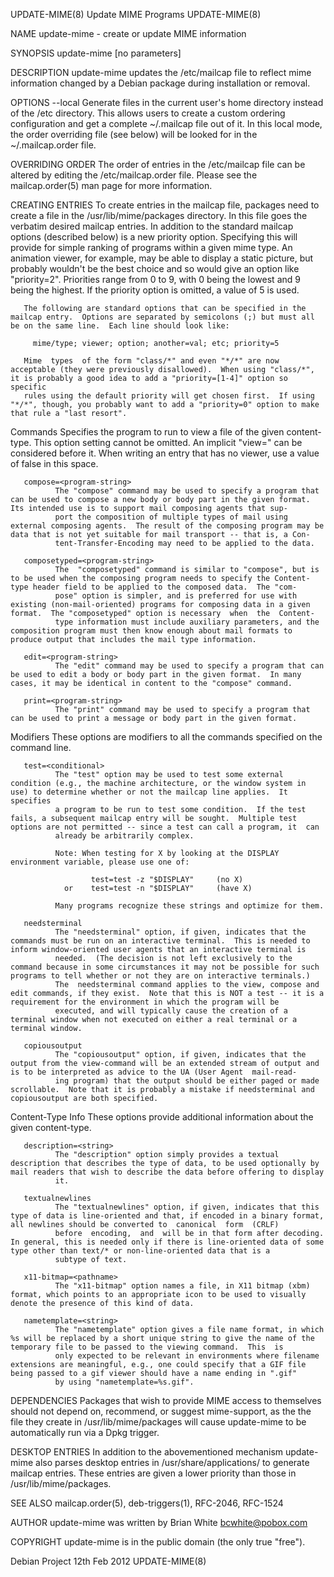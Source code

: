 UPDATE-MIME(8)                                                                               Update MIME Programs                                                                              UPDATE-MIME(8)

NAME
       update-mime - create or update MIME information

SYNOPSIS
       update-mime [no parameters]

DESCRIPTION
       update-mime updates the /etc/mailcap file to reflect mime information changed by a Debian package during installation or removal.

   OPTIONS
       --local  Generate files in the current user's home directory instead of the /etc directory.  This allows users to create a custom ordering configuration and get a complete ~/.mailcap file out of it.
       In this local mode, the order overriding file (see below) will be looked for in the ~/.mailcap.order file.

OVERRIDING ORDER
       The order of entries in the /etc/mailcap file can be altered by editing the /etc/mailcap.order file.  Please see the mailcap.order(5) man page for more information.

CREATING ENTRIES
       To create entries in the mailcap file, packages need to create a file in the /usr/lib/mime/packages directory.  In this file goes the verbatim desired mailcap entries.  In addition to  the  standard
       mailcap  options  (described below) is a new priority option.  Specifying this will provide for simple ranking of programs within a given mime type.  An animation viewer, for example, may be able to
       display a static picture, but probably wouldn't be the best choice and so would give an option like "priority=2".  Priorities range from 0 to 9, with 0 being the lowest and 9 being the highest.   If
       the priority option is omitted, a value of 5 is used.

       The following are standard options that can be specified in the mailcap entry.  Options are separated by semicolons (;) but must all be on the same line.  Each line should look like:

         mime/type; viewer; option; another=val; etc; priority=5

       Mime  types  of the form "class/*" and even "*/*" are now acceptable (they were previously disallowed).  When using "class/*", it is probably a good idea to add a "priority=[1-4]" option so specific
       rules using the default priority will get chosen first.  If using "*/*", though, you probably want to add a "priority=0" option to make that rule a "last resort".

   Commands
       <program-string>
              Specifies the program to run to view a file of the given content-type.  This option setting cannot be omitted.  An implicit "view=" can be considered before it.  When writing  an  entry  that
              has no viewer, use a value of false in this space.

       compose=<program-string>
              The "compose" command may be used to specify a program that can be used to compose a new body or body part in the given format.  Its intended use is to support mail composing agents that sup‐
              port the composition of multiple types of mail using external composing agents.  The result of the composing program may be data that is not yet suitable for mail transport -- that is, a Con‐
              tent-Transfer-Encoding may need to be applied to the data.

       composetyped=<program-string>
              The  "composetyped" command is similar to "compose", but is to be used when the composing program needs to specify the Content-type header field to be applied to the composed data.  The "com‐
              pose" option is simpler, and is preferred for use with existing (non-mail-oriented) programs for composing data in a given format.  The "composetyped" option is necessary  when  the  Content-
              type information must include auxiliary parameters, and the composition program must then know enough about mail formats to produce output that includes the mail type information.

       edit=<program-string>
              The "edit" command may be used to specify a program that can be used to edit a body or body part in the given format.  In many cases, it may be identical in content to the "compose" command.

       print=<program-string>
              The "print" command may be used to specify a program that can be used to print a message or body part in the given format.

   Modifiers
       These options are modifiers to all the commands specified on the command line.

       test=<conditional>
              The "test" option may be used to test some external condition (e.g., the machine architecture, or the window system in use) to determine whether or not the mailcap line applies.  It specifies
              a program to be run to test some condition.  If the test fails, a subsequent mailcap entry will be sought.  Multiple test options are not permitted -- since a test can call a program, it  can
              already be arbitrarily complex.

              Note: When testing for X by looking at the DISPLAY environment variable, please use one of:

                      test=test -z "$DISPLAY"     (no X)
                or    test=test -n "$DISPLAY"     (have X)

              Many programs recognize these strings and optimize for them.

       needsterminal
              The "needsterminal" option, if given, indicates that the commands must be run on an interactive terminal.  This is needed to inform window-oriented user agents that an interactive terminal is
              needed.  (The decision is not left exclusively to the command because in some circumstances it may not be possible for such programs to tell whether or not they are on interactive terminals.)
              The  needsterminal command applies to the view, compose and edit commands, if they exist.  Note that this is NOT a test -- it is a requirement for the environment in which the program will be
              executed, and will typically cause the creation of a terminal window when not executed on either a real terminal or a terminal window.

       copiousoutput
              The "copiousoutput" option, if given, indicates that the output from the view-command will be an extended stream of output and is to be interpreted as advice to the UA (User Agent  mail-read‐
              ing program) that the output should be either paged or made scrollable.  Note that it is probably a mistake if needsterminal and copiousoutput are both specified.

   Content-Type Info
       These options provide additional information about the given content-type.

       description=<string>
              The "description" option simply provides a textual description that describes the type of data, to be used optionally by mail readers that wish to describe the data before offering to display
              it.

       textualnewlines
              The "textualnewlines" option, if given, indicates that this type of data is line-oriented and that, if encoded in a binary format, all newlines should be converted to  canonical  form  (CRLF)
              before  encoding,  and  will be in that form after decoding.  In general, this is needed only if there is line-oriented data of some type other than text/* or non-line-oriented data that is a
              subtype of text.

       x11-bitmap=<pathname>
              The "x11-bitmap" option names a file, in X11 bitmap (xbm) format, which points to an appropriate icon to be used to visually denote the presence of this kind of data.

       nametemplate=<string>
              The "nametemplate" option gives a file name format, in which %s will be replaced by a short unique string to give the name of the temporary file to be passed to the viewing command.  This  is
              only expected to be relevant in environments where filename extensions are meaningful, e.g., one could specify that a GIF file being passed to a gif viewer should have a name ending in ".gif"
              by using "nametemplate=%s.gif".

DEPENDENCIES
       Packages that wish to provide MIME access to themselves should not depend on, recommend, or suggest mime-support, as the the file they create in /usr/lib/mime/packages will cause update-mime  to  be
       automatically run via a Dpkg trigger.

DESKTOP ENTRIES
       In  addition  to  the abovementioned mechanism update-mime also parses desktop entries in /usr/share/applications/ to generate mailcap entries. These entries are given a lower priority than those in
       /usr/lib/mime/packages.

SEE ALSO
       mailcap.order(5), deb-triggers(1), RFC-2046, RFC-1524

AUTHOR
       update-mime was written by Brian White <bcwhite@pobox.com>

COPYRIGHT
       update-mime is in the public domain (the only true "free").

Debian Project                                                                                  12th Feb 2012                                                                                  UPDATE-MIME(8)
